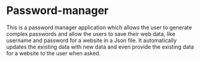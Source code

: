 # Password-manager
 
 This is a password manager application which allows the user to generate complex passwords and allow the users to save 
 their web data, like username and password for a website in a Json file. It automatically updates the existing data with
 new data and even provide the existing data for a website to the user when asked.